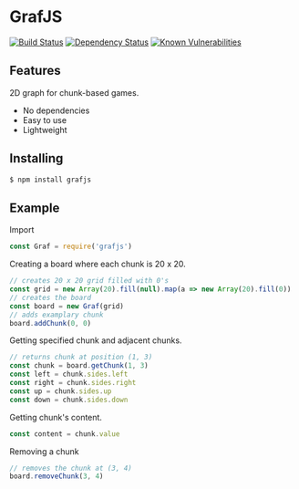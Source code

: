# GrafJS
[![Build Status](https://travis-ci.org/KonradLinkowski/GrafJS.svg?branch=dev)](https://travis-ci.org/KonradLinkowski/GrafJS)
[![Dependency Status](https://david-dm.org/KonradLinkowski/GrafJS.svg)](https://david-dm.org/KonradLinkowski/GrafJS)
[![Known Vulnerabilities](https://snyk.io/test/github/KonradLinkowski/GrafJS/badge.svg?targetFile=package.json)](https://snyk.io/test/github/KonradLinkowski/GrafJS?targetFile=package.json)
## Features
2D graph for chunk-based games.
- No dependencies
- Easy to use
- Lightweight
## Installing
```bash
$ npm install grafjs
```
## Example
Import
```js
const Graf = require('grafjs')
```
Creating a board where each chunk is 20 x 20.
```js
// creates 20 x 20 grid filled with 0's
const grid = new Array(20).fill(null).map(a => new Array(20).fill(0))
// creates the board
const board = new Graf(grid)
// adds examplary chunk
board.addChunk(0, 0)
```
Getting specified chunk and adjacent chunks.
```js
// returns chunk at position (1, 3)
const chunk = board.getChunk(1, 3)
const left = chunk.sides.left
const right = chunk.sides.right
const up = chunk.sides.up
const down = chunk.sides.down
```
Getting chunk's content.
```js
const content = chunk.value
```
Removing a chunk
```js
// removes the chunk at (3, 4)
board.removeChunk(3, 4)
```